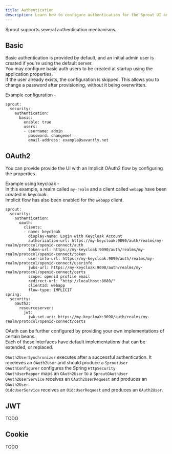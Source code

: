 ```yaml
---
title: Authentication
description: Learn how to configure authentication for the Sprout UI and Server
---
```


Sprout supports several authentication mechanisms.  

## Basic  
Basic authentication is provided by default, and an initial admin user is created if you're using the default server.  
You may configure basic auth users to be created at startup using the application properties.  
If the user already exists, the configuration is skipped. This allows you to change a password after provisioning, without it being overwritten.  

Example configuration -  

```
sprout:
  security:
    authentication:
      basic:
        enable: true
        users:
        - username: admin
          password: changeme!
          email-address: example@savantly.net
```

## OAuth2  
You can provide provide the UI with an Implicit OAuth2 flow by configuring the properties.  

Example using keycloak -  
In this example, a realm called `my-realm` and a client called `webapp` have been created in keycloak.  
Implicit flow has also been enabled for the `webapp` client.  

```
sprout:
  security:
    authentication:
      oauth:
        clients:
        - name: keycloak
          display-name: Login with Keycloak Account
          authorization-url: https://my-keycloak:9090/auth/realms/my-realm/protocol/openid-connect/auth
          token-url: https://my-keycloak:9090/auth/realms/my-realm/protocol/openid-connect/token
          user-info-url: https://my-keycloak:9090/auth/realms/my-realm/protocol/openid-connect/userinfo
          jwks-url: https://my-keycloak:9090/auth/realms/my-realm/protocol/openid-connect/certs
          scope: openid profile email
          redirect-url: "http://localhost:8080/"
          clientId: webapp
          flow-type: IMPLICIT
spring:
  security:
    oauth2:
      resourceserver:
        jwt:
          jwk-set-uri: https://my-keycloak:9090/auth/realms/my-realm/protocol/openid-connect/certs
```

OAuth can be further configured by providing your own implementations of certain beans.  
Each of these interfaces have default implementations that can be extended, or replaced.  

`OAuth2UserSynchronizer` executes after a successful authentication. It receieves an `OAuth2User` and should produce a `SproutUser`  
`OAuthConfigurer` configures the Spring `HttpSecurity`  
`OAuthUserMapper` maps an `OAuth2User` to a `SproutOAuthUser`  
`OAuth2UserService` receives an `OAuth2UserRequest` and produces an `OAuth2User`.  
`OidcUserService` receives an `OidcUserRequest` and produces an `OAuth2User`.  

## JWT
TODO

## Cookie
TODO
